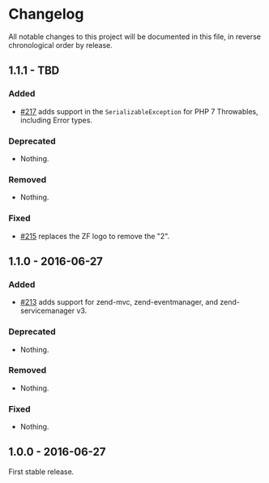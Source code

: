 # Changelog

All notable changes to this project will be documented in this file, in reverse chronological order by release.

## 1.1.1 - TBD

### Added

- [#217](https://github.com/zendframework/ZendDeveloperTools/pull/217) adds
  support in the `SerializableException` for PHP 7 Throwables, including Error
  types.

### Deprecated

- Nothing.

### Removed

- Nothing.

### Fixed

- [#215](https://github.com/zendframework/ZendDeveloperTools/pull/215) replaces
  the ZF logo to remove the "2".

## 1.1.0 - 2016-06-27

### Added

- [#213](https://github.com/zendframework/ZendDeveloperTools/pull/213) adds
  support for zend-mvc, zend-eventmanager, and zend-servicemanager v3.

### Deprecated

- Nothing.

### Removed

- Nothing.

### Fixed

- Nothing.

## 1.0.0 - 2016-06-27

First stable release.
